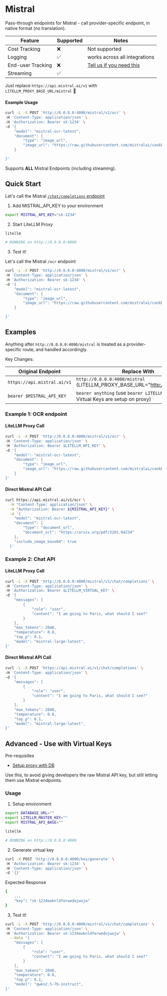 # Mistral

Pass-through endpoints for Mistral - call provider-specific endpoint, in native format (no translation).

| Feature | Supported | Notes | 
|-------|-------|-------|
| Cost Tracking | ❌ | Not supported |
| Logging | ✅ | works across all integrations |
| End-user Tracking | ❌ | [Tell us if you need this](https://github.com/BerriAI/litellm/issues/new) |
| Streaming | ✅ | |

Just replace `https://api.mistral.ai/v1` with `LITELLM_PROXY_BASE_URL/mistral` 🚀

#### **Example Usage**

```bash
curl -L -X POST 'http://0.0.0.0:4000/mistral/v1/ocr' \
-H 'Content-Type: application/json' \
-H 'Authorization: Bearer sk-1234' \
-d '{
    "model": "mistral-ocr-latest",
    "document": {
        "type": "image_url",
        "image_url": "https://raw.githubusercontent.com/mistralai/cookbook/refs/heads/main/mistral/ocr/receipt.png"
    }

}'
```

Supports **ALL** Mistral Endpoints (including streaming).

## Quick Start

Let's call the Mistral [`/chat/completions` endpoint](https://docs.mistral.ai/api/#tag/chat/operation/chat_completion_v1_chat_completions_post)

1. Add MISTRAL_API_KEY to your environment 

```bash
export MISTRAL_API_KEY="sk-1234"
```

2. Start LiteLLM Proxy 

```bash
litellm

# RUNNING on http://0.0.0.0:4000
```

3. Test it! 

Let's call the Mistral `/ocr` endpoint

```bash
curl -L -X POST 'http://0.0.0.0:4000/mistral/v1/ocr' \
-H 'Content-Type: application/json' \
-H 'Authorization: Bearer sk-1234' \
-d '{
    "model": "mistral-ocr-latest",
    "document": {
        "type": "image_url",
        "image_url": "https://raw.githubusercontent.com/mistralai/cookbook/refs/heads/main/mistral/ocr/receipt.png"
    }

}'
```


## Examples

Anything after `http://0.0.0.0:4000/mistral` is treated as a provider-specific route, and handled accordingly.

Key Changes: 

| **Original Endpoint**                                | **Replace With**                  |
|------------------------------------------------------|-----------------------------------|
| `https://api.mistral.ai/v1`          | `http://0.0.0.0:4000/mistral` (LITELLM_PROXY_BASE_URL="http://0.0.0.0:4000")      |
| `bearer $MISTRAL_API_KEY`                                 | `bearer anything` (use `bearer LITELLM_VIRTUAL_KEY` if Virtual Keys are setup on proxy)                    |


### **Example 1: OCR endpoint**

#### LiteLLM Proxy Call 

```bash
curl -L -X POST 'http://0.0.0.0:4000/mistral/v1/ocr' \
-H 'Content-Type: application/json' \
-H 'Authorization: Bearer $LITELLM_API_KEY' \
-d '{
    "model": "mistral-ocr-latest",
    "document": {
        "type": "image_url",
        "image_url": "https://raw.githubusercontent.com/mistralai/cookbook/refs/heads/main/mistral/ocr/receipt.png"
    }
}'
```


#### Direct Mistral API Call 

```bash
curl https://api.mistral.ai/v1/ocr \
  -H "Content-Type: application/json" \
  -H "Authorization: Bearer ${MISTRAL_API_KEY}" \
  -d '{
    "model": "mistral-ocr-latest",
    "document": {
        "type": "document_url",
        "document_url": "https://arxiv.org/pdf/2201.04234"
    },
    "include_image_base64": true
  }'
```

### **Example 2: Chat API**

#### LiteLLM Proxy Call 

```bash
curl -L -X POST 'http://0.0.0.0:4000/mistral/v1/chat/completions' \
-H 'Content-Type: application/json' \
-H 'Authorization: Bearer $LITELLM_VIRTUAL_KEY' \
-d '{
    "messages": [
        {
            "role": "user",
            "content": "I am going to Paris, what should I see?"
        }
    ],
    "max_tokens": 2048,
    "temperature": 0.8,
    "top_p": 0.1,
    "model": "mistral-large-latest",
}'
```

#### Direct Mistral API Call 

```bash
curl -L -X POST 'https://api.mistral.ai/v1/chat/completions' \
-H 'Content-Type: application/json' \
-d '{
    "messages": [
        {
            "role": "user",
            "content": "I am going to Paris, what should I see?"
        }
    ],
    "max_tokens": 2048,
    "temperature": 0.8,
    "top_p": 0.1,
    "model": "mistral-large-latest",
}'
```


## Advanced - Use with Virtual Keys 

Pre-requisites
- [Setup proxy with DB](../proxy/virtual_keys.md#setup)

Use this, to avoid giving developers the raw Mistral API key, but still letting them use Mistral endpoints.

### Usage

1. Setup environment

```bash
export DATABASE_URL=""
export LITELLM_MASTER_KEY=""
export MISTRAL_API_BASE=""
```

```bash
litellm

# RUNNING on http://0.0.0.0:4000
```

2. Generate virtual key 

```bash
curl -X POST 'http://0.0.0.0:4000/key/generate' \
-H 'Authorization: Bearer sk-1234' \
-H 'Content-Type: application/json' \
-d '{}'
```

Expected Response 

```bash
{
    ...
    "key": "sk-1234ewknldferwedojwojw"
}
```

3. Test it! 


```bash
curl -L -X POST 'http://0.0.0.0:4000/mistral/v1/chat/completions' \
-H 'Content-Type: application/json' \
-H 'Authorization: Bearer sk-1234ewknldferwedojwojw' \
  --data '{
    "messages": [
        {
            "role": "user",
            "content": "I am going to Paris, what should I see?"
        }
    ],
    "max_tokens": 2048,
    "temperature": 0.8,
    "top_p": 0.1,
    "model": "qwen2.5-7b-instruct",
}'
```